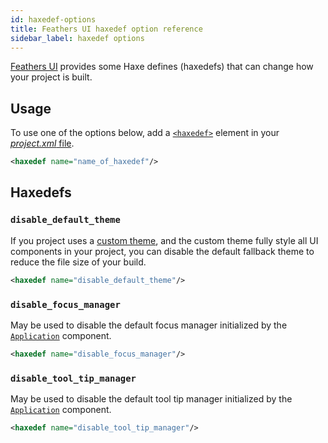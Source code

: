 ```yaml
---
id: haxedef-options
title: Feathers UI haxedef option reference
sidebar_label: haxedef options
---
```


[Feathers UI](/) provides some Haxe defines (haxedefs) that can change how your project is built.

## Usage

To use one of the options below, add a [`<haxedef>`](https://lime.software/docs/project-files/xml-format/#haxedef) element in your [_project.xml_ file](https://lime.software/docs/project-files/xml-format/).

```xml
<haxedef name="name_of_haxedef"/>
```

## Haxedefs

### `disable_default_theme`

If you project uses a [custom theme](./custom-themes.md), and the custom theme fully style all UI components in your project, you can disable the default fallback theme to reduce the file size of your build.

```xml
<haxedef name="disable_default_theme"/>
```

### `disable_focus_manager`

May be used to disable the default focus manager initialized by the [`Application`](./application.md) component.

```xml
<haxedef name="disable_focus_manager"/>
```

### `disable_tool_tip_manager`

May be used to disable the default tool tip manager initialized by the [`Application`](./application.md) component.

```xml
<haxedef name="disable_tool_tip_manager"/>
```
